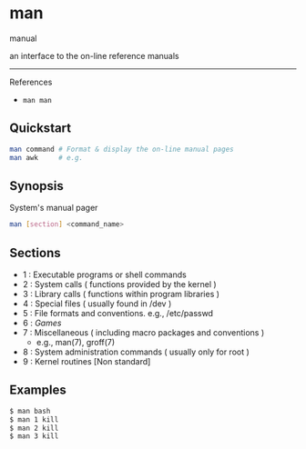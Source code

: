 # man

manual

an interface to the on-line reference manuals

---

References

- `man man`

## Quickstart

```bash
man command # Format & display the on-line manual pages
man awk     # e.g.
```

## Synopsis

System's manual pager

```bash
man [section] <command_name>
```

## Sections

- 1 : Executable programs or shell commands
- 2 : System calls ( functions provided by the kernel )
- 3 : Library calls ( functions within program libraries )
- 4 : Special files ( usually found in /dev )
- 5 : File formats and conventions. e.g., /etc/passwd
- 6 : _Games_
- 7 : Miscellaneous ( including macro packages and conventions )
    - e.g., man(7), groff(7)
- 8 : System administration commands ( usually only for root )
- 9 : Kernel routines [Non standard]

## Examples

```bash
$ man bash
$ man 1 kill
$ man 2 kill
$ man 3 kill
```